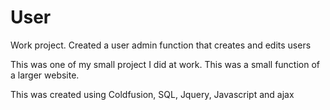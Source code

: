 # User
Work project. Created a user admin function that creates and edits users


This was one of my small project I did at work. This was a small function of a larger website.

This was created using Coldfusion, SQL, Jquery, Javascript and ajax
